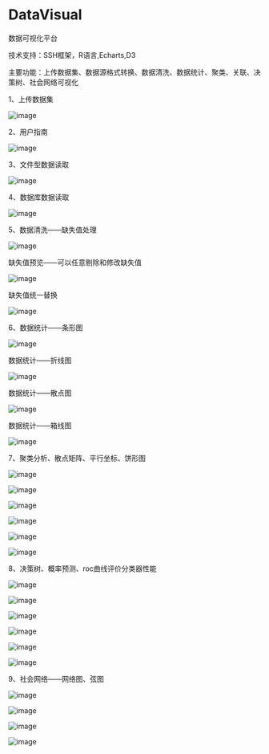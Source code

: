DataVisual
==========

数据可视化平台

技术支持：SSH框架，R语言,Echarts,D3

主要功能：上传数据集、数据源格式转换、数据清洗、数据统计、聚类、关联、决策树、社会网络可视化

1、上传数据集

 ![image](https://github.com/shuiying/DataVisual/raw/master/readmeimg/上传数据集.png)
 
2、用户指南

 ![image](https://github.com/shuiying/DataVisual/raw/master/readmeimg/用户指南.png)
 
3、文件型数据读取

 ![image](https://github.com/shuiying/DataVisual/raw/master/readmeimg/文件型数据读取.png)
 
4、数据库数据读取

 ![image](https://github.com/shuiying/DataVisual/raw/master/readmeimg/数据库数据读取.png)
 
5、数据清洗——缺失值处理

 ![image](https://github.com/shuiying/DataVisual/raw/master/readmeimg/缺失值处理.png)
 
 缺失值预览——可以任意剔除和修改缺失值
   
 ![image](https://github.com/shuiying/DataVisual/raw/master/readmeimg/缺失值预览.png)
 
 缺失值统一替换
 
 ![image](https://github.com/shuiying/DataVisual/raw/master/readmeimg/缺失值处理完成.png)

6、数据统计——条形图

 ![image](https://github.com/shuiying/DataVisual/raw/master/readmeimg/统计信息-条形图.png)
 
  数据统计——折线图
  
 ![image](https://github.com/shuiying/DataVisual/raw/master/readmeimg/统计信息-折线图.png)
 
 数据统计——散点图
  
 ![image](https://github.com/shuiying/DataVisual/raw/master/readmeimg/散点图.png)
 
 数据统计——箱线图
  
 ![image](https://github.com/shuiying/DataVisual/raw/master/readmeimg/箱线图.png)
 
7、聚类分析、散点矩阵、平行坐标、饼形图

![image](https://github.com/shuiying/DataVisual/raw/master/readmeimg/聚类分析参数.png)

![image](https://github.com/shuiying/DataVisual/raw/master/readmeimg/各簇聚类数目.png)

![image](https://github.com/shuiying/DataVisual/raw/master/readmeimg/散点矩阵.png)

![image](https://github.com/shuiying/DataVisual/raw/master/readmeimg/图形刷子筛选散点.png)

![image](https://github.com/shuiying/DataVisual/raw/master/readmeimg/平行坐标图.png)

![image](https://github.com/shuiying/DataVisual/raw/master/readmeimg/平行坐标筛选.png)

8、决策树、概率预测、roc曲线评价分类器性能

![image](https://github.com/shuiying/DataVisual/raw/master/readmeimg/决策树分析参数.png)

![image](https://github.com/shuiying/DataVisual/raw/master/readmeimg/可交互的决策树1.png)

![image](https://github.com/shuiying/DataVisual/raw/master/readmeimg/可交互的决策树2.png)

![image](https://github.com/shuiying/DataVisual/raw/master/readmeimg/可交互的决策树3.png)

![image](https://github.com/shuiying/DataVisual/raw/master/readmeimg/概率预测.png)

![image](https://github.com/shuiying/DataVisual/raw/master/readmeimg/分类器性能评估.png)

9、社会网络——网络图、弦图

![image](https://github.com/shuiying/DataVisual/raw/master/readmeimg/网络图.png)

![image](https://github.com/shuiying/DataVisual/raw/master/readmeimg/网络图选择子集.png)

![image](https://github.com/shuiying/DataVisual/raw/master/readmeimg/弦图.png)

![image](https://github.com/shuiying/DataVisual/raw/master/readmeimg/弦图选择子集.png)





